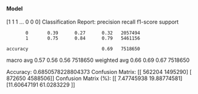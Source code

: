 #### Model
[1 1 1 ... 0 0 0]
Classification Report:
              precision    recall  f1-score   support

           0       0.39      0.27      0.32   2057494
           1       0.75      0.84      0.79   5461156

    accuracy                           0.69   7518650
   macro avg       0.57      0.56      0.56   7518650
weighted avg       0.66      0.69      0.67   7518650

Accuracy: 0.6850578228804373
Confusion Matrix:
[[ 562204 1495290]
 [ 872650 4588506]]
Confusion Matrix (%):
[[ 7.47745938 19.88774581]
 [11.60647191 61.0283229 ]]
